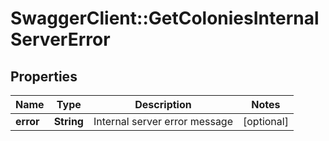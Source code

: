 # SwaggerClient::GetColoniesInternalServerError

## Properties
Name | Type | Description | Notes
------------ | ------------- | ------------- | -------------
**error** | **String** | Internal server error message | [optional] 



